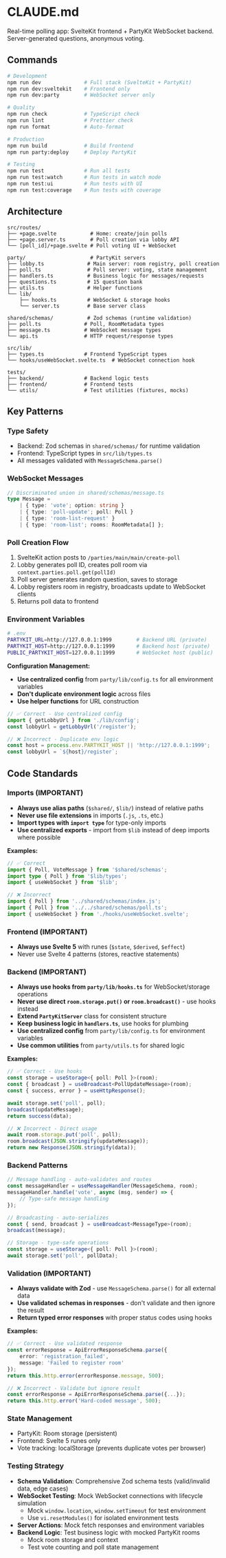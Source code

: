 # CLAUDE.md

Real-time polling app: SvelteKit frontend + PartyKit WebSocket backend. Server-generated questions, anonymous voting.

## Commands

```bash
# Development
npm run dev              # Full stack (SvelteKit + PartyKit)
npm run dev:sveltekit    # Frontend only
npm run dev:party        # WebSocket server only

# Quality
npm run check            # TypeScript check
npm run lint             # Prettier check
npm run format           # Auto-format

# Production
npm run build            # Build frontend
npm run party:deploy     # Deploy PartyKit

# Testing
npm run test             # Run all tests
npm run test:watch       # Run tests in watch mode
npm run test:ui          # Run tests with UI
npm run test:coverage    # Run tests with coverage
```

## Architecture

```
src/routes/
├── +page.svelte           # Home: create/join polls
├── +page.server.ts        # Poll creation via lobby API
└── [poll_id]/+page.svelte # Poll voting UI + WebSocket

party/                     # PartyKit servers
├── lobby.ts              # Main server: room registry, poll creation
├── poll.ts               # Poll server: voting, state management
├── handlers.ts           # Business logic for messages/requests
├── questions.ts          # 15 question bank
├── utils.ts              # Helper functions
└── lib/
    ├── hooks.ts          # WebSocket & storage hooks
    └── server.ts         # Base server class

shared/schemas/           # Zod schemas (runtime validation)
├── poll.ts              # Poll, RoomMetadata types
├── message.ts           # WebSocket message types
└── api.ts               # HTTP request/response types

src/lib/
├── types.ts             # Frontend TypeScript types
└── hooks/useWebSocket.svelte.ts  # WebSocket connection hook

tests/
├── backend/             # Backend logic tests
├── frontend/            # Frontend tests
└── utils/               # Test utilities (fixtures, mocks)
```

## Key Patterns

### Type Safety

- Backend: Zod schemas in `shared/schemas/` for runtime validation
- Frontend: TypeScript types in `src/lib/types.ts`
- All messages validated with `MessageSchema.parse()`

### WebSocket Messages

```typescript
// Discriminated union in shared/schemas/message.ts
type Message =
	| { type: 'vote'; option: string }
	| { type: 'poll-update'; poll: Poll }
	| { type: 'room-list-request' }
	| { type: 'room-list'; rooms: RoomMetadata[] };
```

### Poll Creation Flow

1. SvelteKit action posts to `/parties/main/main/create-poll`
2. Lobby generates poll ID, creates poll room via `context.parties.poll.get(pollId)`
3. Poll server generates random question, saves to storage
4. Lobby registers room in registry, broadcasts update to WebSocket clients
5. Returns poll data to frontend

### Environment Variables

```bash
# .env
PARTYKIT_URL=http://127.0.0.1:1999        # Backend URL (private)
PARTYKIT_HOST=http://127.0.0.1:1999       # Backend host (private)
PUBLIC_PARTYKIT_HOST=127.0.0.1:1999       # WebSocket host (public)
```

**Configuration Management:**

- **Use centralized config** from `party/lib/config.ts` for all environment variables
- **Don't duplicate environment logic** across files
- **Use helper functions** for URL construction

```typescript
// ✅ Correct - Use centralized config
import { getLobbyUrl } from './lib/config';
const lobbyUrl = getLobbyUrl('/register');

// ❌ Incorrect - Duplicate env logic
const host = process.env.PARTYKIT_HOST || 'http://127.0.0.1:1999';
const lobbyUrl = `${host}/register`;
```

## Code Standards

### Imports (IMPORTANT)

- **Always use alias paths** (`$shared/`, `$lib/`) instead of relative paths
- **Never use file extensions** in imports (`.js`, `.ts`, etc.)
- **Import types with `import type`** for type-only imports
- **Use centralized exports** - import from `$lib` instead of deep imports where possible

**Examples:**

```typescript
// ✅ Correct
import { Poll, VoteMessage } from '$shared/schemas';
import type { Poll } from '$lib/types';
import { useWebSocket } from '$lib';

// ❌ Incorrect
import { Poll } from '../shared/schemas/index.js';
import { Poll } from '../../shared/schemas/poll.ts';
import { useWebSocket } from './hooks/useWebSocket.svelte';
```

### Frontend (IMPORTANT)

- **Always use Svelte 5** with runes (`$state`, `$derived`, `$effect`)
- Never use Svelte 4 patterns (stores, reactive statements)

### Backend (IMPORTANT)

- **Always use hooks from `party/lib/hooks.ts`** for WebSocket/storage operations
- **Never use direct `room.storage.put()` or `room.broadcast()`** - use hooks instead
- **Extend `PartyKitServer`** class for consistent structure
- **Keep business logic in `handlers.ts`**, use hooks for plumbing
- **Use centralized config** from `party/lib/config.ts` for environment variables
- **Use common utilities** from `party/utils.ts` for shared logic

**Examples:**

```typescript
// ✅ Correct - Use hooks
const storage = useStorage<{ poll: Poll }>(room);
const { broadcast } = useBroadcast<PollUpdateMessage>(room);
const { success, error } = useHttpResponse();

await storage.set('poll', poll);
broadcast(updateMessage);
return success(data);

// ❌ Incorrect - Direct usage
await room.storage.put('poll', poll);
room.broadcast(JSON.stringify(updateMessage));
return new Response(JSON.stringify(data));
```

### Backend Patterns

```typescript
// Message handling - auto-validates and routes
const messageHandler = useMessageHandler(MessageSchema, room);
messageHandler.handle('vote', async (msg, sender) => {
	// Type-safe message handling
});

// Broadcasting - auto-serializes
const { send, broadcast } = useBroadcast<MessageType>(room);
broadcast(message);

// Storage - type-safe operations
const storage = useStorage<{ poll: Poll }>(room);
await storage.set('poll', pollData);
```

### Validation (IMPORTANT)

- **Always validate with Zod** - use `MessageSchema.parse()` for all external data
- **Use validated schemas in responses** - don't validate and then ignore the result
- **Return typed error responses** with proper status codes using hooks

**Examples:**

```typescript
// ✅ Correct - Use validated response
const errorResponse = ApiErrorResponseSchema.parse({
    error: 'registration_failed',
    message: 'Failed to register room'
});
return this.http.error(errorResponse.message, 500);

// ❌ Incorrect - Validate but ignore result
const errorResponse = ApiErrorResponseSchema.parse({...});
return this.http.error('Hard-coded message', 500);
```

### State Management

- PartyKit: Room storage (persistent)
- Frontend: Svelte 5 runes only
- Vote tracking: localStorage (prevents duplicate votes per browser)

### Testing Strategy

- **Schema Validation**: Comprehensive Zod schema tests (valid/invalid data, edge cases)
- **WebSocket Testing**: Mock WebSocket connections with lifecycle simulation
  - Mock `window.location`, `window.setTimeout` for test environment
  - Use `vi.resetModules()` for isolated environment tests
- **Server Actions**: Mock fetch responses and environment variables
- **Backend Logic**: Test business logic with mocked PartyKit rooms
  - Mock room storage and context
  - Test vote counting and poll state management
